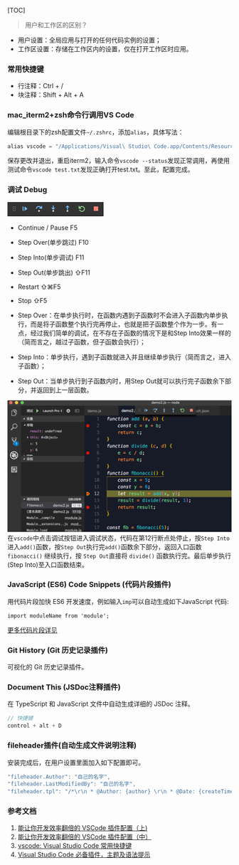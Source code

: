 [TOC]

>用户和工作区的区别？
- 用户设置：全局应用与打开的任何代码实例的设置；
- 工作区设置：存储在工作区内的设置，仅在打开工作区时应用。

### 常用快捷键
- 行注释：Ctrl + /
- 块注释：Shift + Alt + A
### mac_iterm2+zsh命令行调用VS Code
编辑根目录下的zsh配置文件`~/.zshrc`，添加`alias`，具体写法：

```js
alias vscode = "/Applications/Visual\ Studio\ Code.app/Contents/Resources/app/bin/code"
```
保存更改并退出，重启iterm2，输入命令`vscode --status`发现正常调用，再使用测试命令`vscode test.txt`发现正确打开test.txt。至此，配置完成。

### 调试 Debug
![](../static/toolbar.png)

* Continue / Pause F5
* Step Over(单步跳过) F10
* Step Into(单步调试) F11
* Step Out(单步跳出) ⇧F11
* Restart ⇧⌘F5
* Stop ⇧F5

* Step Over：在单步执行时，在函数内遇到子函数时不会进入子函数内单步执行，而是将子函数整个执行完再停止，也就是把子函数整个作为一步。有一点，经过我们简单的调试，在不存在子函数的情况下是和Step Into效果一样的（简而言之，越过子函数，但子函数会执行）；
* Step Into：单步执行，遇到子函数就进入并且继续单步执行（简而言之，进入子函数）；
* Step Out：当单步执行到子函数内时，用Step Out就可以执行完子函数余下部分，并返回到上一层函数。

![](./static/debug.png)
在`vscode`中点击调试按钮进入调试状态，代码在第12行断点处停止，按`Step Into`进入`add()`函数，按`Step Out`执行完`add()`函数余下部分，返回入口函数 `fibonacci()` 继续执行，按 `Step Out`直接将 `divide()` 函数执行完。最后单步执行(Step Into)至入口函数结束。

### JavaScript (ES6) Code Snippets (代码片段插件)
用代码片段加快 ES6 开发速度，例如输入`imp`可以自动生成如下JavaScript 代码:

```
import moduleName from 'module';
```
[更多代码片段详见](https://marketplace.visualstudio.com/items?itemName=xabikos.JavaScriptSnippets)
### Git History (Git 历史记录插件)
可视化的 Git 历史记录插件。
### Document This (JSDoc注释插件)
在 TypeScript 和 JavaScript 文件中自动生成详细的 JSDoc 注释。

```js
// 快捷键
control + alt + D
```
### fileheader插件(自动生成文件说明注释)
安装完成后，在用户设置里面加入如下配置即可。

```js
"fileheader.Author": "自己的名字",
"fileheader.LastModifiedBy": "自己的名字",
"fileheader.tpl": "/*\r\n * @Author: {author} \r\n * @Date: {createTime} \r\n * @Last Modified by:   {lastModifiedBy} \r\n * @Last Modified time: {updateTime} \r\n */\r\n"
```

### 参考文档
1. [能让你开发效率翻倍的 VSCode 插件配置（上)](https://juejin.im/post/5a08d1d6f265da430f31950e)
2. [能让你开发效率翻倍的 VSCode 插件配置（中）](https://juejin.im/post/5ad13d8a6fb9a028ce7c0721)
3. [vscode: Visual Studio Code 常用快捷键](https://lzw.me/a/vscode-visual-studio-code-shortcut.html#%E4%B8%BB%E5%91%BD%E4%BB%A4%E6%A1%86)
4. [Visual Studio Code 必备插件，主题及语法提示](http://www.css88.com/archives/8064)